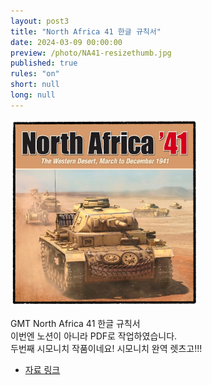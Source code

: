 ```yaml
---
layout: post3
title: "North Africa 41 한글 규칙서"
date: 2024-03-09 00:00:00
preview: /photo/NA41-resizethumb.jpg
published: true
rules: "on"
short: null
long: null
---
```


<img src="/photo/NA41-resizethumb.jpg" width="300">

GMT North Africa 41 한글 규칙서<br>
이번엔 노션이 아니라 PDF로 작업하였습니다.<br>
두번째 시모니치 작품이네요! 시모니치 완역 렛츠고!!!<br>

- [자료 링크](https://drive.google.com/file/d/1Bs4hc4F_E_WverJH_AvXI8xdVcS_UklP/view?usp=sharing)
